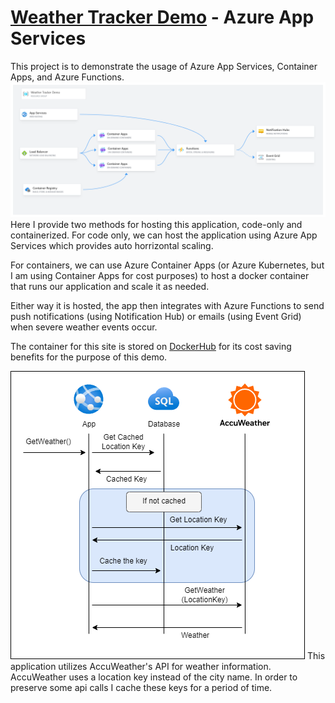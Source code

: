 # [Weather Tracker Demo](https://weathertrackerdemo-tj.azurewebsites.net/) - Azure App Services
This project is to demonstrate the usage of Azure App Services, Container Apps, and Azure Functions.
![image](WeatherTrackerDemo/wwwroot/Images/Architecture-Diagram.png)
Here I provide two methods for hosting this application, code-only and containerized.
For code only, we can host the application using Azure App Services which provides auto horrizontal scaling.

For containers, we can use Azure Container Apps (or Azure Kubernetes, but I am using Container Apps for cost purposes) to host a docker container that runs our application and scale it as needed.

Either way it is hosted, the app then integrates with Azure Functions to send push notifications (using Notification Hub) or emails (using Event Grid) when severe weather events occur.

The container for this site is stored on [DockerHub](https://hub.docker.com/repository/docker/tdjoy/weathertrackerdemo/general) for its cost saving benefits for the purpose of this demo.

![image](WeatherTrackerDemo/wwwroot/Images/Interaction-Diagram.png)
This application utilizes AccuWeather's API for weather information. AccuWeather uses a location key instead of the city name. 
In order to preserve some api calls I cache these keys for a period of time.